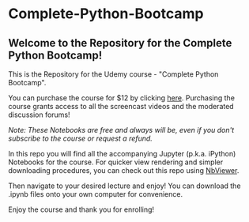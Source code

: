 # Complete-Python-Bootcamp

## Welcome to the Repository for the Complete Python Bootcamp!

This is the Repository for the Udemy course - "Complete Python Bootcamp".

You can purchase the course for $12 by clicking [here](https://www.udemy.com/complete-python-bootcamp/?couponCode=PYTHON12). 
Purchasing the course grants access to all the screencast videos and the moderated discussion forums!

*Note: These Notebooks are free and always will be, even if you don't subscribe to the course or request a refund.*

In this repo you will find all the accompanying Jupyter (p.k.a. iPython) Notebooks for the course. For quicker view rendering and simpler downloading procedures, you can check out this repo using [NbViewer](http://nbviewer.ipython.org/github/jmportilla/Complete-Python-Bootcamp/tree/master/).



Then navigate to your desired lecture and enjoy! You can download the .ipynb files onto your own computer for convenience.

Enjoy the course and thank you for enrolling!
